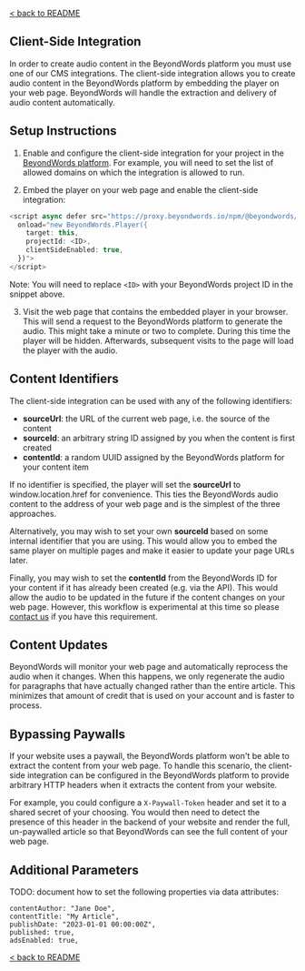 [< back to README](https://github.com/BeyondWords-io/player#readme)

## Client-Side Integration

In order to create audio content in the BeyondWords platform you must use one of
our CMS integrations. The client-side integration allows you to create audio
content in the BeyondWords platform by embedding the player on your web page.
BeyondWords will handle the extraction and delivery of audio content
automatically.

## Setup Instructions

1) Enable and configure the client-side integration for your project in the
[BeyondWords platform](https://dash.beyondwords.io). For example, you will need
to set the list of allowed domains on which the integration is allowed to run.

2) Embed the player on your web page and enable the client-side integration:

```javascript
<script async defer src="https://proxy.beyondwords.io/npm/@beyondwords/player@latest/dist/umd.js"
  onload="new BeyondWords.Player({
    target: this,
    projectId: <ID>,
    clientSideEnabled: true,
  })">
</script>
```

Note: You will need to replace `<ID>` with your BeyondWords project ID in the snippet above.

3) Visit the web page that contains the embedded player in your browser. This
will send a request to the BeyondWords platform to generate the audio. This
might take a minute or two to complete. During this time the player will be
hidden. Afterwards, subsequent visits to the page will load the player with the
audio.

## Content Identifiers

The client-side integration can be used with any of the following identifiers:

- **sourceUrl**: the URL of the current web page, i.e. the source of the content
- **sourceId**: an arbitrary string ID assigned by you when the content is first created
- **contentId**: a random UUID assigned by the BeyondWords platform for your content item

If no identifier is specified, the player will set the **sourceUrl** to
window.location.href for convenience. This ties the BeyondWords audio content to
the address of your web page and is the simplest of the three approaches.

Alternatively, you may wish to set your own **sourceId** based on some internal
identifier that you are using. This would allow you to embed the same player on
multiple pages and make it easier to update your page URLs later.

Finally, you may wish to set the **contentId** from the BeyondWords ID for your
content if it has already been created (e.g. via the API). This would allow the
audio to be updated in the future if the content changes on your web page.
However, this workflow is experimental at this time so please
[contact us](mailto:support@beyondwords.io) if you have this requirement.

## Content Updates

BeyondWords will monitor your web page and automatically reprocess the audio
when it changes. When this happens, we only regenerate the audio for paragraphs
that have actually changed rather than the entire article. This minimizes that
amount of credit that is used on your account and is faster to process.

## Bypassing Paywalls

If your website uses a paywall, the BeyondWords platform won't be able to
extract the content from your web page. To handle this scenario, the client-side
integration can be configured in the BeyondWords platform to provide arbitrary
HTTP headers when it extracts the content from your website.

For example, you could configure a `X-Paywall-Token` header and set it to a
shared secret of your choosing. You would then need to detect the presence of
this header in the backend of your website and render the full, un-paywalled
article so that BeyondWords can see the full content of your web page.

## Additional Parameters

TODO: document how to set the following properties via data attributes:

```
contentAuthor: "Jane Doe",
contentTitle: "My Article",
publishDate: "2023-01-01 00:00:00Z",
published: true,
adsEnabled: true,
```

[< back to README](https://github.com/BeyondWords-io/player#readme)
